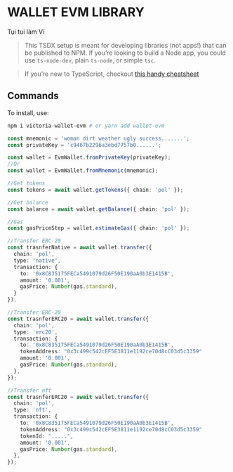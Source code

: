 # WALLET EVM LIBRARY

Tụi tui làm Ví

> This TSDX setup is meant for developing libraries (not apps!) that can be published to NPM. If you’re looking to build a Node app, you could use `ts-node-dev`, plain `ts-node`, or simple `tsc`.

> If you’re new to TypeScript, checkout [this handy cheatsheet](https://devhints.io/typescript)

## Commands

To install, use:

```bash
npm i victoria-wallet-evm # or yarn add wallet-evm
```

```ts
const mnemonic = 'woman dirt weather ugly success.......';
const privateKey = 'c9467b2296a3ebd7757b0......';

const wallet = EvmWallet.fromPrivateKey(privateKey);
//Or
const wallet = EvmWallet.fromMnemonic(mnemonic);

//Get tokens
const tokens = await wallet.getTokens({ chain: 'pol' });

//Get balance
const balance = await wallet.getBalance({ chain: 'pol' });

//Gas
const gasPriceStep = wallet.estimateGas({ chain: 'pol' });

//Transfer ERC-20
const trasnferNative = await wallet.transfer({
  chain: 'pol',
  type: 'native',
  transaction: {
    to: '0x8C835175FECa5491079d26F50E190aA0b3E1415B',
    amount: '0.001',
    gasPrice: Number(gas.standard),
  }
}),

//Transfer ERC-20
const trasnferERC20 = await wallet.transfer({
  chain: 'pol',
  type: 'erc20',
  transaction: {
    to: '0x8C835175FECa5491079d26F50E190aA0b3E1415B',
    tokenAddress: "0x3c499c542cEF5E3811e1192ce70d8cC03d5c3359"
    amount: '0.001',
    gasPrice: Number(gas.standard),
  },
});

//Transfer nft
const trasnferERC20 = await wallet.transfer({
  chain: 'pol',
  type: 'nft',
  transaction: {
    to: '0x8C835175FECa5491079d26F50E190aA0b3E1415B',
    tokenAddress: "0x3c499c542cEF5E3811e1192ce70d8cC03d5c3359"
    tokenId: ".....",
    amount: '0.001',
    gasPrice: Number(gas.standard),
  },
});
```
